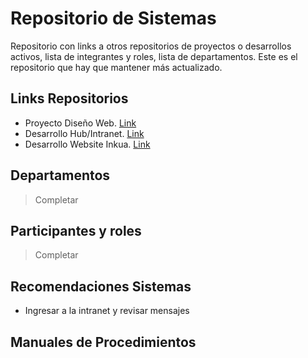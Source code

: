 # Repositorio de Sistemas
Repositorio con links a otros repositorios de proyectos o desarrollos activos, lista de integrantes y roles, lista de departamentos.
Este es el repositorio que hay que mantener más actualizado.

## Links Repositorios
- Proyecto Diseño Web. [Link]()
- Desarrollo Hub/Intranet. [Link]()
- Desarrollo Website Inkua. [Link]()

## Departamentos
> Completar

## Participantes y roles
> Completar

## Recomendaciones Sistemas
- Ingresar a la intranet y revisar mensajes

## Manuales de Procedimientos


